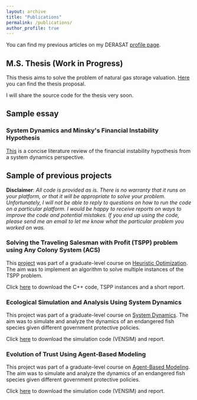 ```yaml
---
layout: archive
title: "Publications"
permalink: /publications/
author_profile: true
---
```



You can find my previous articles on my DERASAT [profile page](https://www.derasat.org.bh/research-analysis/experts/abdulaziz-aldosseri/).

## M.S. Thesis (Work in Progress)
This thesis aims to solve the problem of natural gas storage valuation. [Here](https:///abdulaziz-aldoseri.github.io/files/MS_thesis/Proposal.pdf) you can find the thesis proposal.

I will share the source code for the thesis very soon.

## Sample essay
### System Dynamics and Minsky's Financial Instability Hypothesis
[This](https:///abdulaziz-aldoseri.github.io/files/SD/Minsky.pdf) is a concise literature review of the financial instability hypothesis from a system dynamics perspective.


## Sample of previous projects
**Disclaimer**: _All code is provided as is. There is no warranty that it runs on your platform, or that it will be appropriate to solve your problem. Unfortunately, I will not be able to reply to questions on how to run the code on a particular platform. I would be happy to receive reports on ways to improve the code and potential mistakes. If you end up using the code, please send me an email to let me know what the particular problem you worked on was._

### Solving the Traveling Salesman with Profit (TSPP) problem using Any Colony System (ACS)
This [project](https:///abdulaziz-aldoseri.github.io/files/TSPP_ACS/Project.pdf) was part of a graduate-level course on [Heuristic Optimization](https:///abdulaziz-aldoseri.github.io/files/TSPP_ACS/IE_517_syllabus.PDF). The aim was to implement an algorithm to solve multiple instances of the TSPP problem.

Click [here](https:///abdulaziz-aldoseri.github.io/files/TSPP_ACS/TSPP.rar) to download the C++ code, TSPP instances and a short report.

### Ecological Simulation and Analysis Using System Dynamics
This project was part of a graduate-level course on [System Dynamics](https:///abdulaziz-aldoseri.github.io/files/SD/IE_550_syllabus.PDF). The aim was to simulate and analyze the dynamics of an endangered fish species given different government protective policies.

Click [here](https:///abdulaziz-aldoseri.github.io/files/SD/Project.rar) to download the simulation code (VENSIM) and report.

### Evolution of Trust Using Agent-Based Modeling
This project was part of a graduate-level course on [Agent-Based Modeling](https:///abdulaziz-aldoseri.github.io/files/ABM/Syllabus.pdf). The aim was to simulate and analyze the dynamics of an endangered fish species given different government protective policies.

Click [here](https:///abdulaziz-aldoseri.github.io/files/ABM/GroupD.rar) to download the simulation code (VENSIM) and report.




